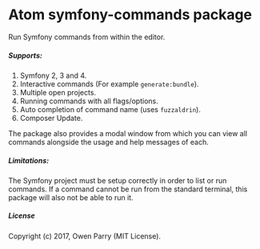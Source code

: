 # Atom symfony-commands package

Run Symfony commands from within the editor.

##### Supports:
1. Symfony 2, 3 and 4.
1. Interactive commands (For example `generate:bundle`).
1. Multiple open projects.
1. Running commands with all flags/options.
1. Auto completion of command name (uses `fuzzaldrin`).
1. Composer Update.

The package also provides a modal window from which you can view all commands alongside the usage and help messages of each.

##### Limitations:
The Symfony project must be setup correctly in order to list or run commands. If a command cannot be run from the standard terminal, this package will also not be able to run it.

##### License
Copyright (c) 2017, Owen Parry (MIT License).
